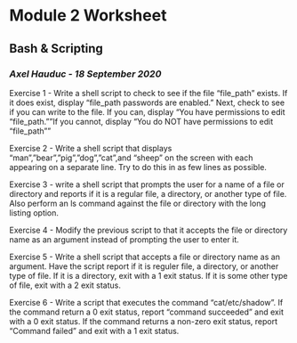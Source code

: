 # Module 2 Worksheet
## Bash & Scripting
### *Axel Hauduc - 18 September 2020*

Exercise 1 - Write a shell script to check to see if the file “file_path” exists. If it does exist, display “file_path passwords are enabled.” Next, check to see if you can write to the file. If you can, display “You have permissions to edit “file_path.””If you cannot, display “You do NOT have permissions to edit “file_path””

Exercise 2 - Write a shell script that displays “man”,”bear”,”pig”,”dog”,”cat”,and “sheep” on the screen with each appearing on a separate line. Try to do this in as few lines as possible.

Exercise 3 - write a shell script that prompts the user for a name of a file or directory and reports if it is a regular file, a directory, or another type of file. Also perform an ls command against the file or directory with the long listing option.

Exercise 4 - Modify the previous script to that it accepts the file or directory name as an argument instead of prompting the user to enter it.

Exercise 5 - Write a shell script that accepts a file or directory name as an argument. Have the script report if it is reguler file, a directory, or another type of file. If it is a directory, exit with a 1 exit status. If it is some other type of file, exit with a 2 exit status.

Exercise 6 - Write a script that executes the command “cat/etc/shadow”. If the command return a 0 exit status, report “command succeeded” and exit with a 0 exit status. If the command returns a non-zero exit status, report “Command failed” and exit with a 1 exit status.
